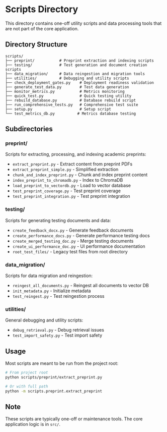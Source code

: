 # Scripts Directory

This directory contains one-off utility scripts and data processing tools that are not part of the core application.

## Directory Structure

```
scripts/
├── preprint/           # Preprint extraction and indexing scripts
├── testing/            # Test generation and document creation scripts
├── data_migration/     # Data reingestion and migration tools
├── utilities/          # Debugging and utility scripts
├── check_deployment_gates.py    # Deployment readiness validation
├── generate_test_data.py        # Test data generation
├── monitor_metrics.py           # Metrics monitoring
├── quick_test.py                # Quick testing utility
├── rebuild_database.py          # Database rebuild script
├── run_comprehensive_tests.py   # Comprehensive test suite
├── setup.py                     # Setup script
└── test_metrics_db.py          # Metrics database testing
```

## Subdirectories

### preprint/
Scripts for extracting, processing, and indexing academic preprints:
- `extract_preprint.py` - Extract content from preprint PDFs
- `extract_preprint_simple.py` - Simplified extraction
- `chunk_and_index_preprint.py` - Chunk and index preprint content
- `index_preprint_to_chromadb.py` - Index to ChromaDB
- `load_preprint_to_vectordb.py` - Load to vector database
- `test_preprint_coverage.py` - Test preprint coverage
- `test_preprint_integration.py` - Test preprint integration

### testing/
Scripts for generating testing documents and data:
- `create_feedback_docx.py` - Generate feedback documents
- `create_performance_docs.py` - Generate performance testing docs
- `create_merged_testing_doc.py` - Merge testing documents
- `create_ui_performance_doc.py` - UI performance documentation
- `root_test_files/` - Legacy test files from root directory

### data_migration/
Scripts for data migration and reingestion:
- `reingest_all_documents.py` - Reingest all documents to vector DB
- `init_metadata.py` - Initialize metadata
- `test_reingest.py` - Test reingestion process

### utilities/
General debugging and utility scripts:
- `debug_retrieval.py` - Debug retrieval issues
- `test_import_safety.py` - Test import safety

## Usage

Most scripts are meant to be run from the project root:

```bash
# From project root
python scripts/preprint/extract_preprint.py

# Or with full path
python -m scripts.preprint.extract_preprint
```

## Note

These scripts are typically one-off or maintenance tools. The core application logic is in `src/`.
